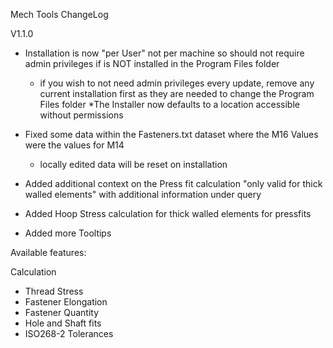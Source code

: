 Mech Tools ChangeLog

V1.1.0


- Installation is now "per User" not per machine so should not require admin privileges if is NOT installed in the Program Files folder
	* if you wish to not need admin privileges every update, remove any current installation first as they are needed to change the Program Files folder
	*The Installer now defaults to a location accessible without permissions
	
- Fixed some data within the Fasteners.txt dataset where the M16 Values were the values for M14
	- locally edited data will be reset on installation
	
- Added additional context on the Press fit calculation "only valid for thick walled elements" with additional information under query

- Added Hoop Stress calculation for thick walled elements for pressfits

- Added more Tooltips




Available features:

Calculation
- Thread Stress
- Fastener Elongation
- Fastener Quantity
- Hole and Shaft fits
- ISO268-2 Tolerances
